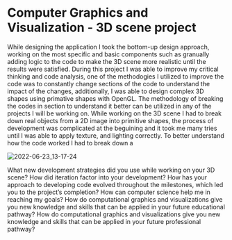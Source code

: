 # Computer Graphics and Visualization - 3D scene project

While designing the application I took the bottom-up design approach, working on the most specific and basic components such as granually adding logic to the code to make the 3D scene more realistic until the results were satisfied. During this project I was able to improve my critical thinking and code analysis, one of the methodogies I utilized to improve the code was to constantly change sections of the code to understand the impact of the changes, additionally, I was able to design complex 3D shapes using primative shapes with OpenGL. The methodology of breaking the codes in section to understand it better can be utilized in any of the projects I will be working on. 
While working on the 3D scene I had to break down real objects from a 2D image into primitive shapes, the process of development was complicated at the beguining and it took me many tries until I was able to apply texture, and lighting correctly. To better understand how the code worked I had to break down a

![2022-06-23_13-17-24](https://user-images.githubusercontent.com/63686603/175358109-ea83d1ec-499c-41cb-bd12-1baa1e5beb6a.png)




What new development strategies did you use while working on your 3D scene?
How did iteration factor into your development?
How has your approach to developing code evolved throughout the milestones, which led you to the project’s completion?
How can computer science help me in reaching my goals?
How do computational graphics and visualizations give you new knowledge and skills that can be applied in your future educational pathway?
How do computational graphics and visualizations give you new knowledge and skills that can be applied in your future professional pathway?

